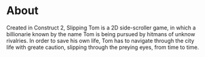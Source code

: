 # About

  Created in Construct 2, Slipping Tom is a 2D side-scroller game, in which a billionarie known by the name Tom is being pursued by hitmans of unknow rivalries. In order to save his own life, Tom has to navigate through the city life with greate caution, slipping through the preying eyes, from time to time.
